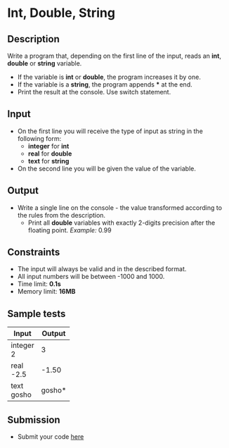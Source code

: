 # Int, Double, String

## Description
Write a program that, depending on the first line of the input, reads an **int**, **double** or **string** variable.
  - If the variable is **int** or **double**, the program increases it by one.
  - If the variable is a **string**, the program appends **&#42;** at the end.
  - Print the result at the console. Use switch statement.

## Input
- On the first line you will receive the type of input as string in the following form:
  - **integer** for **int**
  - **real** for **double**
  - **text** for **string**
- On the second line you will be given the value of the variable.

## Output
- Write a single line on the console - the value transformed according to the rules from the description.
  - Print all **double** variables with exactly 2-digits precision after the floating point. _Example:_ 0.99
  
## Constraints
- The input will always be valid and in the described format.
- All input numbers will be between -1000 and 1000.
- Time limit: **0.1s**
- Memory limit: **16MB**

## Sample tests

|     Input       |     Output      |
|-----------------|-----------------|
| integer<br/>2   | 3               |
| real<br/>-2.5   | -1.50           |
| text<br/>gosho  | gosho*          |

## Submission
- Submit your code [here](???)

